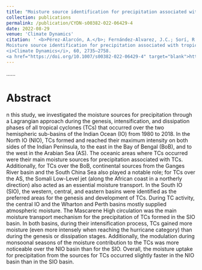 ```yaml
---
title: "Moisture source identification for precipitation associated with tropical cyclone development over the Indian Ocean: a Lagrangian approach"
collection: publications
permalink: /publication/CYDN-s00382-022-06429-4
date: 2022-08-29
venue: 'Climate Dynamics'
citation: ' <b>Pérez-Alarcón, A.</b>; Fernández-Alvarez, J.C.; Sorí, R.;   Nieto, R.; Gimeno, L. (2023).
Moisture source identification for precipitation associated with tropical cyclone development over the Indian Ocean: a Lagrangian approach 
<i>Climate Dynamics</i>, 60, 2735–2758.
<a href="https://doi.org/10.1007/s00382-022-06429-4" target="blank">https://doi.org/10.1007/s00382-022-06429-4</a>'
---
```


......  

# Abstract

n this study, we investigated the moisture sources for precipitation through a Lagrangian approach during the genesis, intensification,
and dissipation phases of all tropical cyclones (TCs) that occurred over the two hemispheric sub-basins of the Indian Ocean (IO) from 1980
to 2018. In the North IO (NIO), TCs formed and reached their maximum intensity on both sides of the Indian Peninsula, to the east in the Bay 
of Bengal (BoB), and to the west in the Arabian Sea (AS). The oceanic areas where TCs occurred were their main moisture sources for precipitation 
associated with TCs. Additionally, for TCs over the BoB, continental sources from the Ganges River basin and the South China Sea also played a
notable role; for TCs over the AS, the Somali Low-Level jet (along the African coast in a northerly direction) also acted as an essential moisture
transport. In the South IO (SIO), the western, central, and eastern basins were identified as the preferred areas for the genesis and development 
of TCs. During TC activity, the central IO and the Wharton and Perth basins mostly supplied atmospheric moisture. The Mascarene High circulation 
was the main moisture transport mechanism for the precipitation of TCs formed in the SIO basin. In both basins, during their intensification process,
TCs gained more moisture (even more intensely when reaching the hurricane category) than during the genesis or dissipation stages. Additionally,
the modulation during monsoonal seasons of the moisture contribution to the TCs was more noticeable over the NIO basin than for the SIO. Overall, 
the moisture uptake for precipitation from the sources for TCs occurred slightly faster in the NIO basin than in the SIO basin.
